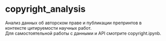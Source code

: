 # copyright_analysis
Анализ данных об авторском праве и публикации препринтов в контексте цитируемости научных работ. <br>
Для самостоятельной работы с данными и API смотрите copyright.ipynb.
